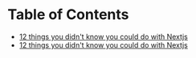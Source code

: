 # Table of Contents

- [12 things you didn't know you could do with Nextjs](./12%20things%20you%20didn't%20know%20you%20could%20do%20with%20nextjs.md)
- [12 things you didn't know you could do with Nextjs](./12%20things%20you%20didn't%20know%20you%20could%20do%20with%20nextjs.md)
